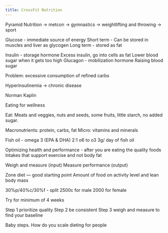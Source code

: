 ```yaml
---
title: CrossFit Nutrition
---
```


Pyramid
Nutrition -> metcon -> gymnastics -> weightlifting and throwing -> sport

Glucose - immediate source of energy
Short term - Can be stored in muscles and liver as glycogen 
Long term - stored as fat

Insulin - storage hormone
Excess insulin, go into cells as fat
Lower blood sugar when it gets too high
Glucagon - mobilization hormone
Raising blood sugar

Problem: excessive consumption of refined carbs

Hyperinsulinemia -> chronic disease

Norman Kaplin

Eating for wellness

Eat:
Meats and veggies, nuts and seeds, some fruits, little starch, no added sugar.


Macronutrients: protein, carbs, fat
Micro: vitamins and minerals

Fish oil - omega 3 (EPA & DHA)
2:1 o6 to o3
3g/ day of fish oil

Optimizing health and performance - after you are eating the quality foods
Intakes that support exercise and not body fat

Weigh and measure (input)
Measure performance (output)

Zone diet — good starting point
Amount of food on activity level and lean body mass

30%p/40%c/30%f - split
2500c for male
2000 for female

Try for minimum of 4 weeks


Step 1 prioritize quality
Step 2 be consistent
Step 3 weigh and measure to find your baseline

Baby steps. How do you scale dieting for people

